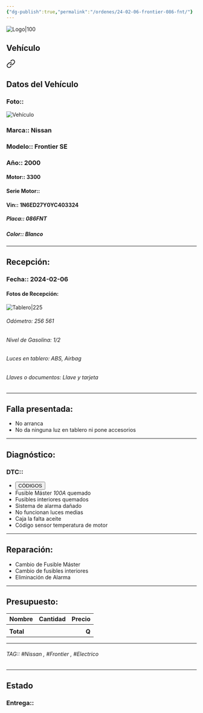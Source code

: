 ```yaml
---
{"dg-publish":true,"permalink":"/ordenes/24-02-06-frontier-086-fnt/"}
---
```


![Logo|100](https://lh3.googleusercontent.com/drive-viewer/AEYmBYSpcK6uqBUJHU1Zm8MP7HBK8KT1E9hSR1Ft4JQwDPtpQiFoL4c1ncHqULCwO1olD-1WG5Kk9U-jh7jaZPXfqyxL0-aeRg=s1600)

## Vehículo

<div class="transclusion internal-embed is-loaded"><a class="markdown-embed-link" href="/vehiculos/nissan/marca/#datos-del-vehiculo" aria-label="Open link"><svg xmlns="http://www.w3.org/2000/svg" width="24" height="24" viewBox="0 0 24 24" fill="none" stroke="currentColor" stroke-width="2" stroke-linecap="round" stroke-linejoin="round" class="svg-icon lucide-link"><path d="M10 13a5 5 0 0 0 7.54.54l3-3a5 5 0 0 0-7.07-7.07l-1.72 1.71"></path><path d="M14 11a5 5 0 0 0-7.54-.54l-3 3a5 5 0 0 0 7.07 7.07l1.71-1.71"></path></svg></a><div class="markdown-embed">



## Datos del Vehículo 
### Foto:: 
![Vehículo](https://lh3.googleusercontent.com/drive-viewer/AEYmBYRP0bxQl_1pvUSVIsZg4TMY2wAOAt2gUTnHJRCCUlRiU7cEJ8jMH65v5RW-xXFyrgyaGfIA1dXH-X6EwFY9NGFyIbanMg=s1600)

### Marca:: Nissan
### Modelo:: Frontier SE
### Año:: 2000
#### Motor:: 3300
#### Serie Motor:: 
#### Vin:: 1N6ED27Y0YC403324
##### Placa:: 086FNT
##### Color:: Blanco
---


</div></div>


## Recepción:
### Fecha:: 2024-02-06
#### Fotos de Recepción: 
![Tablero|225](https://lh3.googleusercontent.com/drive-viewer/AEYmBYTL_xoTSuLhH3A0R1H6r4Am4O3eOu6NJ8wiHv_Ga25WY3dbYqbaOM6Wld-ya20-WjkE4F7Q-05X7MV0A5BdXc3ix9gC=s1600)

###### Odómetro: 256 561
###### Nivel de Gasolina: 1/2
###### Luces en tablero: ABS, Airbag
###### Llaves o documentos: Llave y tarjeta 

---

## Falla presentada:
- No arranca 
- No da ninguna luz en tablero ni pone accesorios 


---

## Diagnóstico:
### DTC:: 

- <a href="http"><button class="btn success">CÓDIGOS</button></a>
- Fusible Máster *100A* quemado
- Fusibles interiores quemados 
- Sistema de alarma dañado
- No funcionan luces medias 
- Caja la falta aceite 
- Código sensor temperatura de motor 

---
## Reparación:
- Cambio de Fusible Máster 
- Cambio de fusibles interiores 
- Eliminación de Alarma 

---

## Presupuesto:

| Nombre    | Cantidad | Precio |
| --------- |:--------:| ------:|
|           |          |        |
| **Total** |          |  **Q** |

---

###### TAG:: #Nissan , #Frontier , #Electrico 

---

## Estado

### Entrega:: 


